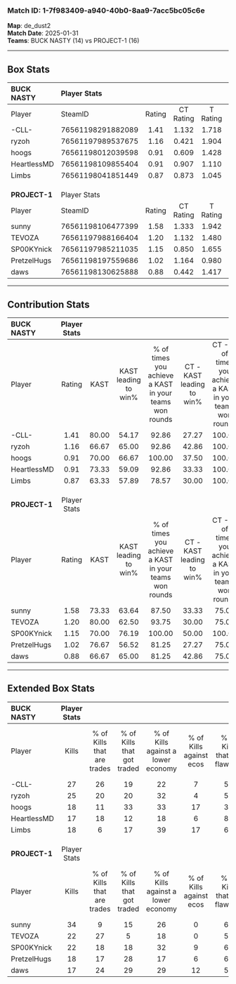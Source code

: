 ### Match ID: 1-7f983409-a940-40b0-8aa9-7acc5bc05c6e  
**Map**: de_dust2  
**Match Date**: 2025-01-31  
**Teams**: BUCK NASTY (14) vs PROJECT-1 (16)  

---  

## Box Stats  

| **BUCK NASTY** | Player Stats      |        |           |          |       |       |       |         |        |      |     |
| :- | :- | :-: | :-: | :-: | :-: | :-: | :-: | :-: | :-: | :-: | :-: |
| Player         | SteamID           | Rating | CT Rating | T Rating | KAST  |  ADR  | Kills | Assists | Deaths | K/D  | HS% |
| -CLL-          | 76561198291882089 |  1.41  |   1.132   |  1.718   | 80.00 | 95.1  |  27   |   10    |   20   | 1.35 | 40  |
| ryzoh          | 76561197989537675 |  1.16  |   0.421   |  1.904   | 66.67 | 81.7  |  25   |    7    |   22   | 1.14 | 52  |
| hoogs          | 76561198012039598 |  0.91  |   0.609   |  1.428   | 70.00 | 67.8  |  18   |    8    |   24   | 0.75 | 61  |
| HeartlessMD    | 76561198109855404 |  0.91  |   0.907   |  1.110   | 73.33 | 72.3  |  17   |    7    |   24   | 0.71 | 35  |
| Limbs          | 76561198041851449 |  0.87  |   0.873   |  1.045   | 63.33 | 66.4  |  18   |    7    |   23   | 0.78 | 55  |
|                |                   |        |           |          |       |       |       |         |        |      |     |
|                |                   |        |           |          |       |       |       |         |        |      |     |
|                |                   |        |           |          |       |       |       |         |        |      |     |
| **PROJECT-1**  | Player Stats      |        |           |          |       |       |       |         |        |      |     |
| Player         | SteamID           | Rating | CT Rating | T Rating | KAST  |  ADR  | Kills | Assists | Deaths | K/D  | HS% |
| sunny          | 76561198106477399 |  1.58  |   1.333   |  1.942   | 73.33 | 107.4 |  34   |    5    |   20   | 1.70 | 44  |
| TEVOZA         | 76561197988166404 |  1.20  |   1.132   |  1.480   | 80.00 | 77.7  |  22   |    8    |   20   | 1.10 | 59  |
| SP00KYnick     | 76561197985211035 |  1.15  |   0.850   |  1.655   | 70.00 | 87.2  |  22   |   10    |   21   | 1.05 | 68  |
| PretzelHugs    | 76561198197559686 |  1.02  |   1.164   |  0.980   | 76.67 | 69.3  |  18   |    9    |   21   | 0.86 | 61  |
| daws           | 76561198130625888 |  0.88  |   0.442   |  1.417   | 66.67 | 71.9  |  17   |    5    |   23   | 0.74 | 70  |
---  

## Contribution Stats  

| **BUCK NASTY** | Player Stats |       |                      |                                                        |                           |                                                             |                          |                                                            |
| :- | :-: | :-: | :-: | :-: | :-: | :-: | :-: | :-: |
| Player         |    Rating    | KAST  | KAST leading to win% | % of times you achieve a KAST in your teams won rounds | CT - KAST leading to win% | CT - % of times you achieve a KAST in your teams won rounds | T - KAST leading to win% | T - % of times you achieve a KAST in your teams won rounds |
| -CLL-          |     1.41     | 80.00 |        54.17         |                         92.86                          |           27.27           |                           100.00                            |          76.92           |                           90.91                            |
| ryzoh          |     1.16     | 66.67 |        65.00         |                         92.86                          |           42.86           |                           100.00                            |          76.92           |                           90.91                            |
| hoogs          |     0.91     | 70.00 |        66.67         |                         100.00                         |           37.50           |                           100.00                            |          84.62           |                           100.00                           |
| HeartlessMD    |     0.91     | 73.33 |        59.09         |                         92.86                          |           33.33           |                           100.00                            |          76.92           |                           90.91                            |
| Limbs          |     0.87     | 63.33 |        57.89         |                         78.57                          |           30.00           |                           100.00                            |          88.89           |                           72.73                            |
|                |              |       |                      |                                                        |                           |                                                             |                          |                                                            |
|                |              |       |                      |                                                        |                           |                                                             |                          |                                                            |
|                |              |       |                      |                                                        |                           |                                                             |                          |                                                            |
| **PROJECT-1**  | Player Stats |       |                      |                                                        |                           |                                                             |                          |                                                            |
| Player         |    Rating    | KAST  | KAST leading to win% | % of times you achieve a KAST in your teams won rounds | CT - KAST leading to win% | CT - % of times you achieve a KAST in your teams won rounds | T - KAST leading to win% | T - % of times you achieve a KAST in your teams won rounds |
| sunny          |     1.58     | 73.33 |        63.64         |                         87.50                          |           33.33           |                            75.00                            |          84.62           |                           91.67                            |
| TEVOZA         |     1.20     | 80.00 |        62.50         |                         93.75                          |           30.00           |                            75.00                            |          85.71           |                           100.00                           |
| SP00KYnick     |     1.15     | 70.00 |        76.19         |                         100.00                         |           50.00           |                           100.00                            |          92.31           |                           100.00                           |
| PretzelHugs    |     1.02     | 76.67 |        56.52         |                         81.25                          |           27.27           |                            75.00                            |          83.33           |                           83.33                            |
| daws           |     0.88     | 66.67 |        65.00         |                         81.25                          |           42.86           |                            75.00                            |          76.92           |                           83.33                            |
---  

## Extended Box Stats  

| **BUCK NASTY** | Player Stats |                            |                            |                                    |                         |                              |                                 |        |                             |                                     |                          |                               |                            |
| :- | :-: | :-: | :-: | :-: | :-: | :-: | :-: | :-: | :-: | :-: | :-: | :-: | :-: |
| Player         |    Kills     | % of Kills that are trades | % of Kills that got traded | % of Kills against a lower economy | % of Kills against ecos | % of Kills that are flawless | % of Kills that are close duels | Deaths | % of Deaths that get traded | % of Deaths against a lower economy | % of Deaths against ecos | % of Deaths that are flawless | % of Deaths that are close |
| -CLL-          |      27      |             26             |             19             |                 22                 |            7            |              56              |                0                |   20   |             15              |                 15                  |            5             |              65               |             20             |
| ryzoh          |      25      |             20             |             20             |                 32                 |            4            |              52              |                8                |   22   |              5              |                 23                  |            5             |              59               |             9              |
| hoogs          |      18      |             11             |             33             |                 33                 |           17            |              39              |                6                |   24   |             25              |                 21                  |            8             |              75               |             4              |
| HeartlessMD    |      17      |             18             |             12             |                 18                 |            6            |              88              |                6                |   24   |             21              |                 17                  |            4             |              67               |             13             |
| Limbs          |      18      |             6              |             17             |                 39                 |           17            |              61              |               11                |   23   |             22              |                 13                  |            0             |              61               |             9              |
|                |              |                            |                            |                                    |                         |                              |                                 |        |                             |                                     |                          |                               |                            |
|                |              |                            |                            |                                    |                         |                              |                                 |        |                             |                                     |                          |                               |                            |
|                |              |                            |                            |                                    |                         |                              |                                 |        |                             |                                     |                          |                               |                            |
| **PROJECT-1**  | Player Stats |                            |                            |                                    |                         |                              |                                 |        |                             |                                     |                          |                               |                            |
| Player         |    Kills     | % of Kills that are trades | % of Kills that got traded | % of Kills against a lower economy | % of Kills against ecos | % of Kills that are flawless | % of Kills that are close duels | Deaths | % of Deaths that get traded | % of Deaths against a lower economy | % of Deaths against ecos | % of Deaths that are flawless | % of Deaths that are close |
| sunny          |      34      |             9              |             15             |                 26                 |            0            |              65              |                3                |   20   |             15              |                 10                  |            5             |              65               |             0              |
| TEVOZA         |      22      |             27             |             5              |                 18                 |            0            |              59              |               14                |   20   |             30              |                 15                  |            5             |              60               |             5              |
| SP00KYnick     |      22      |             18             |             18             |                 32                 |            9            |              68              |                9                |   21   |             29              |                 14                  |            0             |              52               |             0              |
| PretzelHugs    |      18      |             17             |             28             |                 17                 |            6            |              61              |               28                |   21   |             14              |                 14                  |            0             |              57               |             10             |
| daws           |      17      |             24             |             29             |                 29                 |           12            |              59              |                6                |   23   |             13              |                 13                  |            0             |              57               |             13             |
